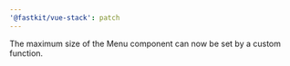 ```yaml
---
'@fastkit/vue-stack': patch
---
```


The maximum size of the Menu component can now be set by a custom function.

